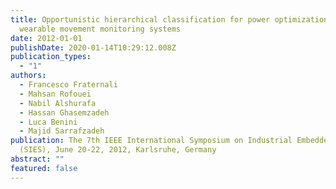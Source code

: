 ```yaml
---
title: Opportunistic hierarchical classification for power optimization in
  wearable movement monitoring systems
date: 2012-01-01
publishDate: 2020-01-14T10:29:12.008Z
publication_types:
  - "1"
authors:
  - Francesco Fraternali
  - Mahsan Rofouei
  - Nabil Alshurafa
  - Hassan Ghasemzadeh
  - Luca Benini
  - Majid Sarrafzadeh
publication: The 7th IEEE International Symposium on Industrial Embedded Systems
  (SIES), June 20-22, 2012, Karlsruhe, Germany
abstract: ""
featured: false
---
```

